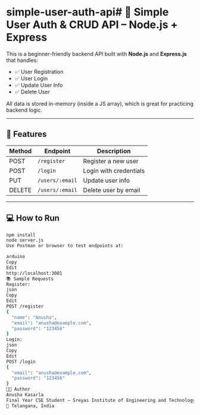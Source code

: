 # simple-user-auth-api# 🔐 Simple User Auth & CRUD API – Node.js + Express

This is a beginner-friendly backend API built with **Node.js** and **Express.js** that handles:

- ✅ User Registration
- ✅ User Login
- ✅ Update User Info
- ✅ Delete User

All data is stored in-memory (inside a JS array), which is great for practicing backend logic.

---

## 🚀 Features

| Method | Endpoint             | Description                |
|--------|----------------------|----------------------------|
| POST   | `/register`          | Register a new user        |
| POST   | `/login`             | Login with credentials     |
| PUT    | `/users/:email`      | Update user info           |
| DELETE | `/users/:email`      | Delete user by email       |

---

## 💻 How to Run

```bash
npm install
node server.js
Use Postman or browser to test endpoints at:

arduino
Copy
Edit
http://localhost:3001
📚 Sample Requests
Register:
json
Copy
Edit
POST /register
{
  "name": "Anusha",
  "email": "anusha@example.com",
  "password": "123456"
}
Login:
json
Copy
Edit
POST /login
{
  "email": "anusha@example.com",
  "password": "123456"
}
👩‍💻 Author
Anusha Kasarla
Final Year CSE Student – Sreyas Institute of Engineering and Technology
📍 Telangana, India
